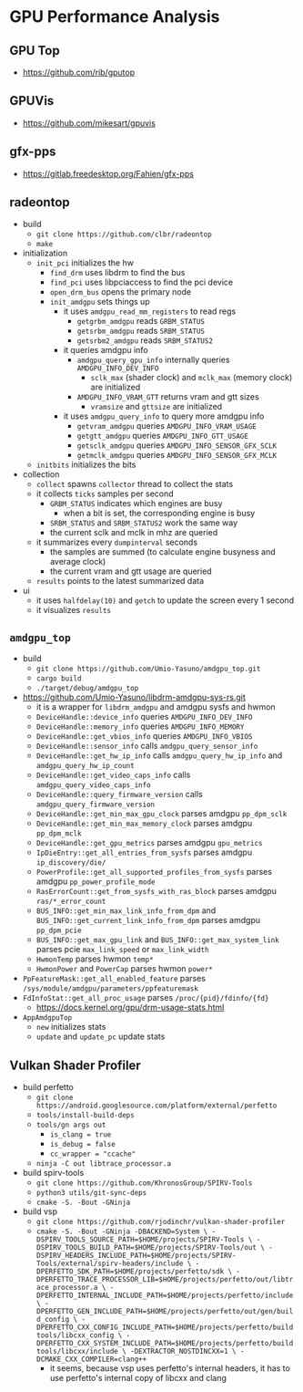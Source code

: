 GPU Performance Analysis
========================

## GPU Top

- <https://github.com/rib/gputop>

## GPUVis

- <https://github.com/mikesart/gpuvis>

## gfx-pps

- <https://gitlab.freedesktop.org/Fahien/gfx-pps>

## radeontop

- build
  - `git clone https://github.com/clbr/radeontop`
  - `make`
- initialization
  - `init_pci` initializes the hw
    - `find_drm` uses libdrm to find the bus
    - `find_pci` uses libpciaccess to find the pci device
    - `open_drm_bus` opens the primary node
    - `init_amdgpu` sets things up
      - it uses `amdgpu_read_mm_registers` to read regs
        - `getgrbm_amdgpu` reads `GRBM_STATUS`
        - `getsrbm_amdgpu` reads `SRBM_STATUS`
        - `getsrbm2_amdgpu` reads `SRBM_STATUS2`
      - it queries amdgpu info
        - `amdgpu_query_gpu_info` internally queries `AMDGPU_INFO_DEV_INFO`
          - `sclk_max` (shader clock) and `mclk_max` (memory clock) are
            initialized
        - `AMDGPU_INFO_VRAM_GTT` returns vram and gtt sizes
          - `vramsize` and `gttsize` are initialized
      - it uses `amdgpu_query_info` to query more amdgpu info
        - `getvram_amdgpu` queries `AMDGPU_INFO_VRAM_USAGE`
        - `getgtt_amdgpu` queries `AMDGPU_INFO_GTT_USAGE`
        - `getsclk_amdgpu` queries `AMDGPU_INFO_SENSOR_GFX_SCLK`
        - `getmclk_amdgpu` queries `AMDGPU_INFO_SENSOR_GFX_MCLK`
  - `initbits` initializes the bits
- collection
  - `collect` spawns `collector` thread to collect the stats
  - it collects `ticks` samples per second
    - `GRBM_STATUS` indicates which engines are busy
      - when a bit is set, the corresponding engine is busy
    - `SRBM_STATUS` and `SRBM_STATUS2` work the same way
    - the current sclk and mclk in mhz are queried
  - it summarizes every `dumpinterval` seconds
    - the samples are summed (to calculate engine busyness and average clock)
    - the current vram and gtt usage are queried
  - `results` points to the latest summarized data
- ui
  - it uses `halfdelay(10)` and `getch` to update the screen every 1 second
  - it visualizes `results`

## `amdgpu_top`

- build
  - `git clone https://github.com/Umio-Yasuno/amdgpu_top.git`
  - `cargo build`
  - `./target/debug/amdgpu_top`
- <https://github.com/Umio-Yasuno/libdrm-amdgpu-sys-rs.git>
  - it is a wrapper for `libdrm_amdgpu` and amdgpu sysfs and hwmon
  - `DeviceHandle::device_info` queries `AMDGPU_INFO_DEV_INFO`
  - `DeviceHandle::memory_info` queries `AMDGPU_INFO_MEMORY`
  - `DeviceHandle::get_vbios_info` queries `AMDGPU_INFO_VBIOS`
  - `DeviceHandle::sensor_info` calls `amdgpu_query_sensor_info`
  - `DeviceHandle::get_hw_ip_info` calls `amdgpu_query_hw_ip_info` and
    `amdgpu_query_hw_ip_count`
  - `DeviceHandle::get_video_caps_info` calls `amdgpu_query_video_caps_info`
  - `DeviceHandle::query_firmware_version` calls `amdgpu_query_firmware_version`
  - `DeviceHandle::get_min_max_gpu_clock` parses amdgpu `pp_dpm_sclk`
  - `DeviceHandle::get_min_max_memory_clock` parses amdgpu `pp_dpm_mclk`
  - `DeviceHandle::get_gpu_metrics` parses amdgpu `gpu_metrics`
  - `IpDieEntry::get_all_entries_from_sysfs` parses amdgpu `ip_discovery/die/`
  - `PowerProfile::get_all_supported_profiles_from_sysfs` parses amdgpu
    `pp_power_profile_mode`
  - `RasErrorCount::get_from_sysfs_with_ras_block` parses amdgpu
    `ras/*_error_count`
  - `BUS_INFO::get_min_max_link_info_from_dpm` and
    `BUS_INFO::get_current_link_info_from_dpm` parses amdgpu `pp_dpm_pcie`
  - `BUS_INFO::get_max_gpu_link` and `BUS_INFO::get_max_system_link` parses
    pcie `max_link_speed` or `max_link_width`
  - `HwmonTemp` parses hwmon `temp*`
  - `HwmonPower` and `PowerCap` parses hwmon `power*`
- `PpFeatureMask::get_all_enabled_feature` parses
  `/sys/module/amdgpu/parameters/ppfeaturemask`
- `FdInfoStat::get_all_proc_usage` parses `/proc/{pid}/fdinfo/{fd}`
  - <https://docs.kernel.org/gpu/drm-usage-stats.html>
- `AppAmdgpuTop`
  - `new` initializes stats
  - `update` and `update_pc` update stats

## Vulkan Shader Profiler

- build perfetto
  - `git clone https://android.googlesource.com/platform/external/perfetto`
  - `tools/install-build-deps`
  - `tools/gn args out`
    - `is_clang = true`
    - `is_debug = false`
    - `cc_wrapper = "ccache"`
  - `ninja -C out libtrace_processor.a`
- build spirv-tools
  - `git clone https://github.com/KhronosGroup/SPIRV-Tools`
  - `python3 utils/git-sync-deps`
  - `cmake -S. -Bout -GNinja`
- build vsp
  - `git clone https://github.com/rjodinchr/vulkan-shader-profiler`
  - `cmake -S. -Bout -GNinja -DBACKEND=System \
       -DSPIRV_TOOLS_SOURCE_PATH=$HOME/projects/SPIRV-Tools \
       -DSPIRV_TOOLS_BUILD_PATH=$HOME/projects/SPIRV-Tools/out \
       -DSPIRV_HEADERS_INCLUDE_PATH=$HOME/projects/SPIRV-Tools/external/spirv-headers/include \
       -DPERFETTO_SDK_PATH=$HOME/projects/perfetto/sdk \
       -DPERFETTO_TRACE_PROCESSOR_LIB=$HOME/projects/perfetto/out/libtrace_processor.a \
       -DPERFETTO_INTERNAL_INCLUDE_PATH=$HOME/projects/perfetto/include \
       -DPERFETTO_GEN_INCLUDE_PATH=$HOME/projects/perfetto/out/gen/build_config \
       -DPERFETTO_CXX_CONFIG_INCLUDE_PATH=$HOME/projects/perfetto/buildtools/libcxx_config \
       -DPERFETTO_CXX_SYSTEM_INCLUDE_PATH=$HOME/projects/perfetto/buildtools/libcxx/include \
       -DEXTRACTOR_NOSTDINCXX=1 \
       -DCMAKE_CXX_COMPILER=clang++`
    - it seems, because vsp uses perfetto's internal headers, it has to use
      perfetto's internal copy of libcxx and clang
